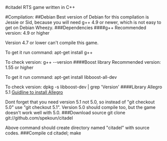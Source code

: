 #citadel
RTS game written in C++


#Compilation:
##Debian
Best version of Debian for this compilation is Jessie or Sid, because you will need g++ 4.9 or newer, which is not easy to get on Debian Wheezy.
###Dependencies
####g++
Recommended version: 4.9 or higher

Version 4.7 or lower can't compile this game.

To get it run command: apt-get install g++

To check version: g++ --version
####Boost library
Recommended version: 1.55 or higher

To get it run command: apt-get install libboost-all-dev

To check version: dpkg -s libboost-dev | grep 'Version'
####Library Allegro 5.1
[Guidline to install Allegro](https://wiki.allegro.cc/index.php?title=Install_Allegro5_From_Git/Linux/Debian)

Dont forget that you need version 5.1 not 5.0, so instead of "git checkout 5.0" use "git checkout 5.1". 
Version 5.0 should compile too, but the game doesn't work well with 5.0.
###Download source
git clone git://github.com/spekoun/citadel

Above command should create directory named "citadel" with source codes.
###Compile
cd citadel; make












